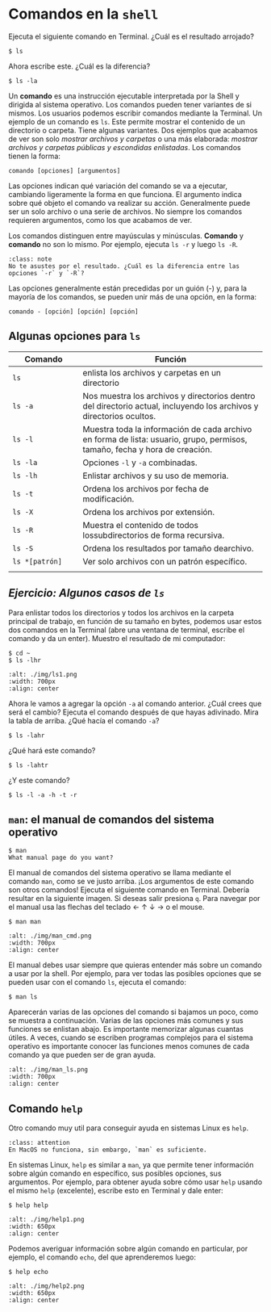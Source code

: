 # Comandos en la `shell`
Ejecuta el siguiente comando en Terminal. ¿Cuál es el resultado arrojado?
```shell
$ ls
```
Ahora escribe este. ¿Cuál es la diferencia?
```shell
$ ls -la
```

Un **comando** es una instrucción ejecutable interpretada por la Shell y dirigida al sistema operativo. Los comandos pueden tener variantes de si mismos. Los usuarios podemos escribir comandos mediante la Terminal. Un ejemplo de un comando es `ls`. Este permite mostrar el contenido de un directorio o carpeta. Tiene algunas variantes. Dos ejemplos que acabamos de ver son solo *mostrar archivos y carpetas* o una más elaborada: *mostrar archivos y carpetas públicas y escondidas enlistadas*. Los comandos tienen la forma:

`comando [opciones] [argumentos]`

Las opciones indican qué variación del comando se va a ejecutar, cambiando ligeramente la forma en que funciona. El argumento indica sobre qué objeto el comando va realizar su acción. Generalmente puede ser un solo archivo o una serie de archivos. No siempre los comandos requieren argumentos, como los que acabamos de ver.

Los comandos distinguen entre mayúsculas y minúsculas. **Comando** y **comando** no son lo mismo. Por ejemplo, ejecuta `ls -r` y luego `ls -R`. 


```{admonition} Nota
:class: note
No te asustes por el resultado. ¿Cuál es la diferencia entre las opciones `-r` y `-R`?
```



Las opciones generalmente están precedidas por un guión (-) y, para la mayoría de los comandos, se pueden unir más de una opción, en la forma:

`comando - [opción] [opción] [opción]`


## Algunas opciones para `ls`
**Comando**  | **Función**
--------------    | --------------
`ls`              | enlista los archivos y carpetas en un directorio
`ls -a`           | Nos muestra los archivos y directorios dentro del directorio actual, incluyendo los archivos y directorios ocultos.
`ls -l`           | Muestra toda la información de cada archivo en forma de lista: usuario, grupo, permisos, tamaño, fecha y hora de creación.
`ls -la`          | Opciones `-l` y `-a` combinadas.
`ls -lh`          | Enlistar archivos y su uso de memoria.
`ls -t`           | Ordena los archivos por fecha de modificación.
`ls -X`           | Ordena los archivos por extensión.
`ls -R`           | Muestra el contenido de todos lossubdirectorios de forma recursiva.
`ls -S`           | Ordena los resultados por tamaño dearchivo.
`ls *[patrón]`    | Ver solo archivos con un patrón específico.
|<img width=250/> | |

<div id="ejercicio1_terminal"/>

## *Ejercicio: Algunos casos de `ls`*

Para enlistar todos los directorios y todos los archivos en la carpeta principal de trabajo, en función de su tamaño en bytes, podemos usar estos dos comandos en la Terminal (abre una ventana de terminal, escribe el comando y da un enter). Muestro el resultado de mi computador:
```shell
$ cd ~
$ ls -lhr
```

```{image} ./img/ls1.png
:alt: ./img/ls1.png
:width: 700px
:align: center
```

Ahora le vamos a agregar la opción `-a` al comando anterior. ¿Cuál crees que será el cambio? Ejecuta el comando después de que hayas adivinado. Mira la tabla de arriba. ¿Qué hacía el comando `-a`?
```shell
$ ls -lahr
```
¿Qué hará este comando?
```shell
$ ls -lahtr
```
¿Y este comando?
```shell
$ ls -l -a -h -t -r
```


## `man`: el manual de comandos del sistema operativo
```shell
$ man
What manual page do you want?
```
El manual de comandos del sistema operativo se llama mediante el comando `man`, como se ve justo arriba. ¡Los argumentos de este comando son otros comandos! Ejecuta el siguiente comando en Terminal. Debería resultar en la siguiente imagen. Si deseas salir presiona `q`. Para navegar por el manual usa las flechas del teclado &larr; &uarr; &darr; &rarr; o el mouse.
```shell
$ man man
```

```{image} ./img/man_cmd.png
:alt: ./img/man_cmd.png
:width: 700px
:align: center
```

El manual debes usar siempre que quieras entender más sobre un comando a usar por la shell. Por ejemplo, para ver todas las posibles opciones que se pueden usar con el comando `ls`, ejecuta el comando:
```shell
$ man ls 
```
Aparecerán varias de las opciones del comando si bajamos un poco, como se muestra a continuación. Varias de las opciones más comunes y sus funciones se enlistan abajo. Es importante memorizar algunas cuantas útiles. A veces, cuando se escriben programas complejos para el sistema operativo es importante conocer las funciones menos comunes de cada comando ya que pueden ser de gran ayuda.

```{image} ./img/man_ls.png
:alt: ./img/man_ls.png
:width: 700px
:align: center
```

## Comando `help`

Otro comando muy util para conseguir ayuda en sistemas Linux es `help`. 

```{admonition} MacOS
:class: attention
En MacOS no funciona, sin embargo, `man` es suficiente.
```

En sistemas Linux, `help` es similar a `man`, ya que permite tener información sobre algún comando en específico, sus posibles opciones, sus argumentos. Por ejemplo, para obtener ayuda sobre cómo usar `help` usando el mismo `help` (excelente), escribe esto en Terminal y dale enter:

```shell
$ help help
```

```{image} ./img/help1.png
:alt: ./img/help1.png
:width: 650px
:align: center
```

Podemos averiguar información sobre algún comando en particular, por ejemplo, el comando `echo`, del que aprenderemos luego:

```shell
$ help echo
```

```{image} ./img/help2.png
:alt: ./img/help2.png
:width: 650px
:align: center
```
